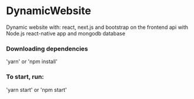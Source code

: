 # DynamicWebsite
Dynamic website with: 
react, next.js and bootstrap on the frontend 
api with Node.js 
react-native app and 
mongodb database

### Downloading dependencies
'yarn' or 'npm install'

### To start, run:
'yarn start' or 'npm start'
